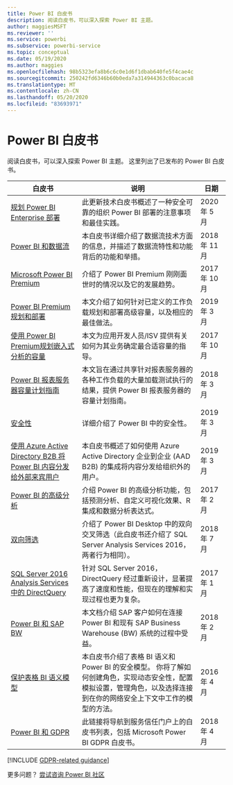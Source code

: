 ```yaml
---
title: Power BI 白皮书
description: 阅读白皮书，可以深入探索 Power BI 主题。
author: maggiesMSFT
ms.reviewer: ''
ms.service: powerbi
ms.subservice: powerbi-service
ms.topic: conceptual
ms.date: 05/19/2020
ms.author: maggies
ms.openlocfilehash: 98b5323efa8b6c6c0e1d6f1dbab640fe5f4cae4c
ms.sourcegitcommit: 250242fd6346b60b0eda7a314944363c0bacaca8
ms.translationtype: MT
ms.contentlocale: zh-CN
ms.lasthandoff: 05/20/2020
ms.locfileid: "83693971"
---
```

# <a name="whitepapers-for-power-bi"></a>Power BI 白皮书

阅读白皮书，可以深入探索 Power BI 主题。 这里列出了已发布的 Power BI 白皮书。

| 白皮书 | 说明 | 日期 |
| --- | --- | --- |
| [规划 Power BI Enterprise 部署](https://aka.ms/PBIEnterpriseDeploymentWP) |此更新技术白皮书概述了一种安全可靠的组织 Power BI 部署的注意事项和最佳实践。 | 2020 年 5 月 |
| [Power BI 和数据流](https://go.microsoft.com/fwlink/?linkid=2034388&clcid=0x409)| 本白皮书详细介绍了数据流技术方面的信息，并描述了数据流特性和功能背后的功能和举措。 | 2018 年 11 月 |
| [Microsoft Power BI Premium](https://aka.ms/pbipremiumwhitepaper) |介绍了 Power BI Premium 刚刚面世时的情况以及它的发展趋势。 | 2017 年 10 月 |
| [Power BI Premium 规划和部署](whitepaper-powerbi-premium-deployment.md)| 本文介绍了如何针对已定义的工作负载规划和部署高级容量，以及相应的最佳做法。| 2019 年 3 月 |
| [使用 Power BI Premium规划嵌入式分析的容量](https://aka.ms/pbiewhitepaper) |本文为应用开发人员/ISV 提供有关如何为其业务确定最合适容量的指导。 | 2017 年 10 月 |
| [Power BI 报表服务器容量计划指南](../report-server/capacity-planning.md) |本文旨在通过共享针对报表服务器的各种工作负载的大量加载测试执行的结果，提供 Power BI 报表服务器的容量计划指南。 | 2018 年 3 月 |
| [安全性](../admin/service-admin-power-bi-security.md) |详细介绍了 Power BI 中的安全性。 | 2019 年 3 月 |
| [使用 Azure Active Directory B2B 将 Power BI 内容分发给外部来宾用户](../guidance/whitepaper-azure-b2b-power-bi.md)|本白皮书概述了如何使用 Azure Active Directory 企业到企业 (AAD B2B) 的集成将内容分发给组织外的用户。| 2019 年 3 月 |
| [Power BI 的高级分析](https://info.microsoft.com/advanced-analytics-with-power-bi.html?Is=Website) |介绍 Power BI 的高级分析功能，包括预测分析、自定义可视化效果、R 集成和数据分析表达式。 | 2017 年 2 月 |
| [双向筛选](../transform-model/desktop-bidirectional-filtering.md) |介绍了 Power BI Desktop 中的双向交叉筛选（此白皮书还介绍了 SQL Server Analysis Services 2016，两者行为相同）。 | 2018 年 7 月 |
| [SQL Server 2016 Analysis Services 中的 DirectQuery](https://blogs.msdn.microsoft.com/analysisservices/2017/04/06/directquery-in-sql-server-2016-analysis-services-whitepaper/) |针对 SQL Server 2016，DirectQuery 经过重新设计，显著提高了速度和性能，但现在的理解和实现过程也更为复杂。 | 2017 年 1 月 |
| [Power BI 和 SAP BW](https://aka.ms/powerbiandsapbw)| 本文档介绍 SAP 客户如何在连接 Power BI 和现有 SAP Business Warehouse (BW) 系统的过程中受益。| 2018 年 2 月 |
| [保护表格 BI 语义模型](https://download.microsoft.com/download/D/2/0/D20E1C5F-72EA-4505-9F26-FEF9550EFD44/Securing%20the%20Tabular%20BI%20Semantic%20Model.docx) |本白皮书介绍了表格 BI 语义和 Power BI 的安全模型。 你将了解如何创建角色，实现动态安全性，配置模拟设置，管理角色，以及选择连接到在你的网络安全上下文中工作的模型的方法。 | 2016 年 4 月 |
| [Power BI 和 GDPR](https://aka.ms/power-bi-gdpr-whitepaper)| 此链接将导航到服务信任门户上的白皮书列表，包括 Microsoft Power BI GDPR 白皮书。 | 2018 年 4 月 |

[!INCLUDE [GDPR-related guidance](../includes/gdpr-hybrid-note.md)]

更多问题？ [尝试咨询 Power BI 社区](https://community.powerbi.com/)
